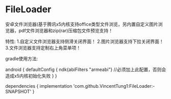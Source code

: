 # FileLoader
安卓文件浏览器(基于腾讯x5内核支持office类型文件浏览，另内置自定义图片浏览器，pdf文件浏览器和zip(rar)压缩包文件预览支持！

特性:
1.自定义文件浏览器支持侧滑关闭界面！
2.图片浏览器支持下拉关闭界面！
3.文件浏览器支持定制右上角菜单项！

gradle使用方法:

android {
     defaultConfig {
       ndk{abiFilters "armeabi"}   //必须加上此配置，否则会造成x5内核初始化失败
     }
}

dependencies {
  implementation 'com.github.VincentTung1:FileLoader:-SNAPSHOT'
}
